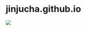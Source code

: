 # jinjucha.github.io



<a href="https://blog.naver.com/nokdununa" target="_blank"><img src="https://img.shields.io/badge/Naver-03C75A?style=flat-square&logo=Vimeo&logoColor=white"/></a>
